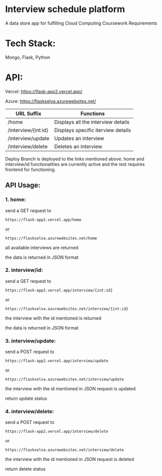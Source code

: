 # Interview schedule platform
A data store app for fulfilling Cloud Computing Coursework Requirements

# Tech Stack:
Mongo, Flask, Python

# API:


Vercel: https://flask-app2.vercel.app/

Azure: https://flaskselva.azurewebsites.net/

URL Suffix           | Functions
-------------        | -------------
/home                | Displays all the interview details
/interview/{int:id}  | Displays specific iterview details
/interview/update    | Updates an interview
/interview/delete    | Deletes an interview

Deploy Branch is deployed to the links mentioned above.
home and interview/id functionalities are currently active and the rest requires frontend for functioning.

## API Usage:


### 1. home:

send a GET request to     
```
https://flask-app2.vercel.app/home
```
or
```
https://flaskselva.azurewebsites.net/home
```

all available interviews are returned

the data is returned in JSON format


### 2. interview/id:

send a GET request to
```
https://flask-app2.vercel.app/interview/{int:id}
```
or
```
https://flaskselva.azurewebsites.net/interview/{int:id}
```

the interview with the id mentioned is returned

the data is returned in JSON format


### 3. interview/update:
 

send a POST request to
```
https://flask-app2.vercel.app/interview/update
```
or
```
https://flaskselva.azurewebsites.net/interview/update
```

the interview with the id mentioned in JSON request is updated

return update status

    
### 4. interview/delete:
 

send a POST request to
```
https://flask-app2.vercel.app/interview/delete
```
or
```
https://flaskselva.azurewebsites.net/interview/delete
```

the interview with the id mentioned in JSON request is deleted

return delete status
